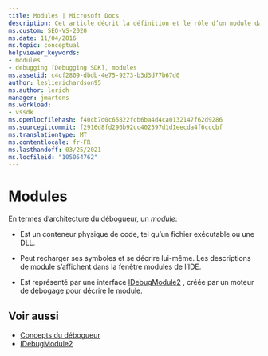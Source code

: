 ```yaml
---
title: Modules | Microsoft Docs
description: Cet article décrit la définition et le rôle d’un module dans l’architecture du débogueur dans Visual Studio.
ms.custom: SEO-VS-2020
ms.date: 11/04/2016
ms.topic: conceptual
helpviewer_keywords:
- modules
- debugging [Debugging SDK], modules
ms.assetid: c4cf2809-dbdb-4e75-9273-b3d3d77b67d0
author: leslierichardson95
ms.author: lerich
manager: jmartens
ms.workload:
- vssdk
ms.openlocfilehash: f40cb7d0c65822fcb6ba4d4ca0132147f62d9286
ms.sourcegitcommit: f2916d8fd296b92cc402597d1d1eecda4f6cccbf
ms.translationtype: MT
ms.contentlocale: fr-FR
ms.lasthandoff: 03/25/2021
ms.locfileid: "105054762"
---
```

# <a name="modules"></a>Modules
En termes d’architecture du débogueur, un *module*:

- Est un conteneur physique de code, tel qu’un fichier exécutable ou une DLL.

- Peut recharger ses symboles et se décrire lui-même. Les descriptions de module s’affichent dans la fenêtre modules de l’IDE.

- Est représenté par une interface [IDebugModule2](../../extensibility/debugger/reference/idebugmodule2.md) , créée par un moteur de débogage pour décrire le module.

## <a name="see-also"></a>Voir aussi
- [Concepts du débogueur](../../extensibility/debugger/debugger-concepts.md)
- [IDebugModule2](../../extensibility/debugger/reference/idebugmodule2.md)
